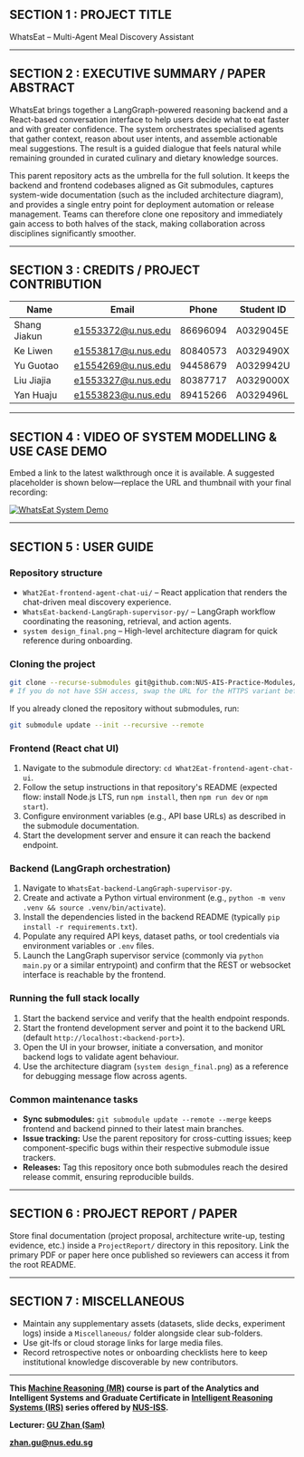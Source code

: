 ## SECTION 1 : PROJECT TITLE
WhatsEat – Multi-Agent Meal Discovery Assistant

---

## SECTION 2 : EXECUTIVE SUMMARY / PAPER ABSTRACT
WhatsEat brings together a LangGraph-powered reasoning backend and a React-based conversation interface to help users decide what to eat faster and with greater confidence. The system orchestrates specialised agents that gather context, reason about user intents, and assemble actionable meal suggestions. The result is a guided dialogue that feels natural while remaining grounded in curated culinary and dietary knowledge sources.

This parent repository acts as the umbrella for the full solution. It keeps the backend and frontend codebases aligned as Git submodules, captures system-wide documentation (such as the included architecture diagram), and provides a single entry point for deployment automation or release management. Teams can therefore clone one repository and immediately gain access to both halves of the stack, making collaboration across disciplines significantly smoother.

---

## SECTION 3 : CREDITS / PROJECT CONTRIBUTION

| Name         | Email              | Phone    | Student ID |
| ------------ | ------------------ | -------- | ---------- |
| Shang Jiakun | e1553372@u.nus.edu | 86696094 | A0329045E  |
| Ke Liwen     | e1553817@u.nus.edu | 80840573 | A0329490X  |
| Yu Guotao    | e1554269@u.nus.edu | 94458679 | A0329942U  |
| Liu Jiajia   | e1553327@u.nus.edu | 80387717 | A0329000X  |
| Yan Huaju    | e1553823@u.nus.edu | 89415266 | A0329496L  |

---

## SECTION 4 : VIDEO OF SYSTEM MODELLING & USE CASE DEMO
Embed a link to the latest walkthrough once it is available. A suggested placeholder is shown below—replace the URL and thumbnail with your final recording:

[![WhatsEat System Demo](http://img.youtube.com/vi/VIDEO_ID/0.jpg)](https://youtu.be/VIDEO_ID "WhatsEat System Demo")

---

## SECTION 5 : USER GUIDE

### Repository structure
- `What2Eat-frontend-agent-chat-ui/` – React application that renders the chat-driven meal discovery experience.
- `WhatsEat-backend-LangGraph-supervisor-py/` – LangGraph workflow coordinating the reasoning, retrieval, and action agents.
- `system design_final.png` – High-level architecture diagram for quick reference during onboarding.

### Cloning the project
```bash
git clone --recurse-submodules git@github.com:NUS-AIS-Practice-Modules/IRS-PM-2025-08-30-IS02PT-GRP-NeverStopCoding-WhatsEat.git
# If you do not have SSH access, swap the URL for the HTTPS variant before cloning.
```
If you already cloned the repository without submodules, run:
```bash
git submodule update --init --recursive --remote
```

### Frontend (React chat UI)
1. Navigate to the submodule directory: `cd What2Eat-frontend-agent-chat-ui`.
2. Follow the setup instructions in that repository's README (expected flow: install Node.js LTS, run `npm install`, then `npm run dev` or `npm start`).
3. Configure environment variables (e.g., API base URLs) as described in the submodule documentation.
4. Start the development server and ensure it can reach the backend endpoint.

### Backend (LangGraph orchestration)
1. Navigate to `WhatsEat-backend-LangGraph-supervisor-py`.
2. Create and activate a Python virtual environment (e.g., `python -m venv .venv && source .venv/bin/activate`).
3. Install the dependencies listed in the backend README (typically `pip install -r requirements.txt`).
4. Populate any required API keys, dataset paths, or tool credentials via environment variables or `.env` files.
5. Launch the LangGraph supervisor service (commonly via `python main.py` or a similar entrypoint) and confirm that the REST or websocket interface is reachable by the frontend.

### Running the full stack locally
1. Start the backend service and verify that the health endpoint responds.
2. Start the frontend development server and point it to the backend URL (default `http://localhost:<backend-port>`).
3. Open the UI in your browser, initiate a conversation, and monitor backend logs to validate agent behaviour.
4. Use the architecture diagram (`system design_final.png`) as a reference for debugging message flow across agents.

### Common maintenance tasks
- **Sync submodules:** `git submodule update --remote --merge` keeps frontend and backend pinned to their latest main branches.
- **Issue tracking:** Use the parent repository for cross-cutting issues; keep component-specific bugs within their respective submodule issue trackers.
- **Releases:** Tag this repository once both submodules reach the desired release commit, ensuring reproducible builds.

---

## SECTION 6 : PROJECT REPORT / PAPER
Store final documentation (project proposal, architecture write-up, testing evidence, etc.) inside a `ProjectReport/` directory in this repository. Link the primary PDF or paper here once published so reviewers can access it from the root README.

---

## SECTION 7 : MISCELLANEOUS
- Maintain any supplementary assets (datasets, slide decks, experiment logs) inside a `Miscellaneous/` folder alongside clear sub-folders.
- Use git-lfs or cloud storage links for large media files.
- Record retrospective notes or onboarding checklists here to keep institutional knowledge discoverable by new contributors.

---

**This [Machine Reasoning (MR)](https://www.iss.nus.edu.sg/executive-education/course/detail/machine-reasoning "Machine Reasoning") course is part of the Analytics and Intelligent Systems and Graduate Certificate in [Intelligent Reasoning Systems (IRS)](https://www.iss.nus.edu.sg/stackable-certificate-programmes/intelligent-systems "Intelligent Reasoning Systems") series offered by [NUS-ISS](https://www.iss.nus.edu.sg "Institute of Systems Science, National University of Singapore").**

**Lecturer: [GU Zhan (Sam)](https://www.iss.nus.edu.sg/about-us/staff/detail/201/GU%20Zhan "GU Zhan (Sam)")**

**zhan.gu@nus.edu.sg**
